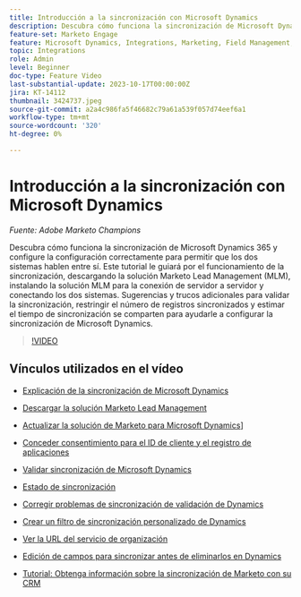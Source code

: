 ```yaml
---
title: Introducción a la sincronización con Microsoft Dynamics
description: Descubra cómo funciona la sincronización de Microsoft Dynamics 365 y configure la configuración correctamente para permitir que los dos sistemas hablen entre sí. Este tutorial le guiará por el funcionamiento de la sincronización, descargando la solución Marketo Lead Management (MLM), instalando la solución MLM para la conexión de servidor a servidor y conectando los dos sistemas.
feature-set: Marketo Engage
feature: Microsoft Dynamics, Integrations, Marketing, Field Management, Administration
topic: Integrations
role: Admin
level: Beginner
doc-type: Feature Video
last-substantial-update: 2023-10-17T00:00:00Z
jira: KT-14112
thumbnail: 3424737.jpeg
source-git-commit: a2a4c986fa5f46682c79a61a539f057d74eef6a1
workflow-type: tm+mt
source-wordcount: '320'
ht-degree: 0%

---
```



# Introducción a la sincronización con Microsoft Dynamics

*Fuente: Adobe Marketo Champions*

Descubra cómo funciona la sincronización de Microsoft Dynamics 365 y configure la configuración correctamente para permitir que los dos sistemas hablen entre sí. Este tutorial le guiará por el funcionamiento de la sincronización, descargando la solución Marketo Lead Management (MLM), instalando la solución MLM para la conexión de servidor a servidor y conectando los dos sistemas. Sugerencias y trucos adicionales para validar la sincronización, restringir el número de registros sincronizados y estimar el tiempo de sincronización se comparten para ayudarle a configurar la sincronización de Microsoft Dynamics.

>[!VIDEO](https://video.tv.adobe.com/v/3424737/?learn=on)

## Vínculos utilizados en el vídeo

* [Explicación de la sincronización de Microsoft Dynamics](https://experienceleague.adobe.com/docs/marketo/using/product-docs/crm-sync/microsoft-dynamics/understanding-the-microsoft-dynamics-sync.html)

* [Descargar la solución Marketo Lead Management](https://experienceleague.adobe.com/docs/marketo/using/product-docs/crm-sync/microsoft-dynamics/sync-setup/download-the-marketo-lead-management-solution.html)

* [Actualizar la solución de Marketo para Microsoft Dynamics](https://experienceleague.adobe.com/docs/marketo/using/product-docs/crm-sync/microsoft-dynamics/sync-setup/update-the-marketo-solution-for-microsoft-dynamics.html)]

* [Conceder consentimiento para el ID de cliente y el registro de aplicaciones](https://experienceleague.adobe.com/docs/marketo/using/product-docs/crm-sync/microsoft-dynamics/sync-setup/grant-consent-for-client-id-and-app-registration.html)

* [Validar sincronización de Microsoft Dynamics](https://experienceleague.adobe.com/docs/marketo/using/product-docs/crm-sync/microsoft-dynamics/sync-setup/validate-microsoft-dynamics-sync.html)

* [Estado de sincronización](https://experienceleague.adobe.com/docs/marketo/using/product-docs/crm-sync/microsoft-dynamics/microsoft-dynamics-sync-details/sync-status.html)

* [Corregir problemas de sincronización de validación de Dynamics](https://experienceleague.adobe.com/docs/marketo/using/product-docs/crm-sync/microsoft-dynamics/fix-dynamics-validation-sync-issues.html)

* [Crear un filtro de sincronización personalizado de Dynamics](https://experienceleague.adobe.com/docs/marketo/using/product-docs/crm-sync/microsoft-dynamics/custom-dynmaics-sync-filter-details/create-a-custom-dynamics-sync-filter.html)

* [Ver la URL del servicio de organización](https://experienceleague.adobe.com/docs/marketo/using/product-docs/crm-sync/microsoft-dynamics/sync-setup/view-the-organization-service-url.html)

* [Edición de campos para sincronizar antes de eliminarlos en Dynamics](https://experienceleague.adobe.com/docs/marketo/using/product-docs/crm-sync/microsoft-dynamics/microsoft-dynamics-sync-details/editing-fields-to-sync-before-deleting-them-in-dynamics.html)

* [Tutorial: Obtenga información sobre la sincronización de Marketo con su CRM](https://experienceleague.adobe.com/docs/marketo-learn/tutorials/lead-and-data-management/crm-sync-learn.html)